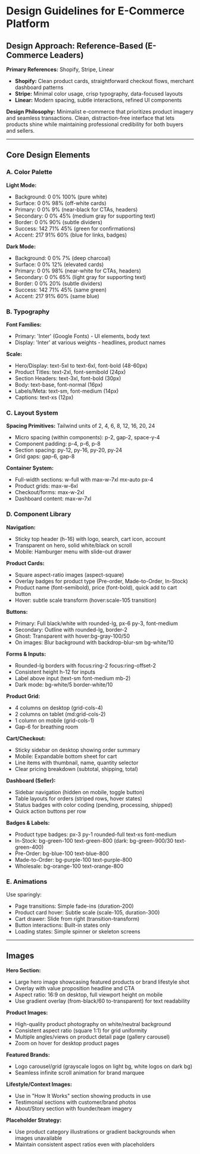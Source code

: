 # Design Guidelines for E-Commerce Platform

## Design Approach: Reference-Based (E-Commerce Leaders)

**Primary References:** Shopify, Stripe, Linear
- **Shopify:** Clean product cards, straightforward checkout flows, merchant dashboard patterns
- **Stripe:** Minimal color usage, crisp typography, data-focused layouts
- **Linear:** Modern spacing, subtle interactions, refined UI components

**Design Philosophy:** Minimalist e-commerce that prioritizes product imagery and seamless transactions. Clean, distraction-free interface that lets products shine while maintaining professional credibility for both buyers and sellers.

---

## Core Design Elements

### A. Color Palette

**Light Mode:**
- Background: 0 0% 100% (pure white)
- Surface: 0 0% 98% (off-white cards)
- Primary: 0 0% 9% (near-black for CTAs, headers)
- Secondary: 0 0% 45% (medium gray for supporting text)
- Border: 0 0% 90% (subtle dividers)
- Success: 142 71% 45% (green for confirmations)
- Accent: 217 91% 60% (blue for links, badges)

**Dark Mode:**
- Background: 0 0% 7% (deep charcoal)
- Surface: 0 0% 12% (elevated cards)
- Primary: 0 0% 98% (near-white for CTAs, headers)
- Secondary: 0 0% 65% (light gray for supporting text)
- Border: 0 0% 20% (subtle dividers)
- Success: 142 71% 45% (same green)
- Accent: 217 91% 60% (same blue)

### B. Typography

**Font Families:**
- Primary: 'Inter' (Google Fonts) - UI elements, body text
- Display: 'Inter' at various weights - headlines, product names

**Scale:**
- Hero/Display: text-5xl to text-6xl, font-bold (48-60px)
- Product Titles: text-2xl, font-semibold (24px)
- Section Headers: text-3xl, font-bold (30px)
- Body: text-base, font-normal (16px)
- Labels/Meta: text-sm, font-medium (14px)
- Captions: text-xs (12px)

### C. Layout System

**Spacing Primitives:** Tailwind units of 2, 4, 6, 8, 12, 16, 20, 24
- Micro spacing (within components): p-2, gap-2, space-y-4
- Component padding: p-4, p-6, p-8
- Section spacing: py-12, py-16, py-20, py-24
- Grid gaps: gap-6, gap-8

**Container System:**
- Full-width sections: w-full with max-w-7xl mx-auto px-4
- Product grids: max-w-6xl
- Checkout/forms: max-w-2xl
- Dashboard content: max-w-7xl

### D. Component Library

**Navigation:**
- Sticky top header (h-16) with logo, search, cart icon, account
- Transparent on hero, solid white/black on scroll
- Mobile: Hamburger menu with slide-out drawer

**Product Cards:**
- Square aspect-ratio images (aspect-square)
- Overlay badges for product type (Pre-order, Made-to-Order, In-Stock)
- Product name (font-semibold), price (font-bold), quick add to cart button
- Hover: subtle scale transform (hover:scale-105 transition)

**Buttons:**
- Primary: Full black/white with rounded-lg, px-6 py-3, font-medium
- Secondary: Outline with rounded-lg, border-2
- Ghost: Transparent with hover:bg-gray-100/50
- On images: Blur background with backdrop-blur-sm bg-white/10

**Forms & Inputs:**
- Rounded-lg borders with focus:ring-2 focus:ring-offset-2
- Consistent height h-12 for inputs
- Label above input (text-sm font-medium mb-2)
- Dark mode: bg-white/5 border-white/10

**Product Grid:**
- 4 columns on desktop (grid-cols-4)
- 2 columns on tablet (md:grid-cols-2)
- 1 column on mobile (grid-cols-1)
- Gap-6 for breathing room

**Cart/Checkout:**
- Sticky sidebar on desktop showing order summary
- Mobile: Expandable bottom sheet for cart
- Line items with thumbnail, name, quantity selector
- Clear pricing breakdown (subtotal, shipping, total)

**Dashboard (Seller):**
- Sidebar navigation (hidden on mobile, toggle button)
- Table layouts for orders (striped rows, hover states)
- Status badges with color coding (pending, processing, shipped)
- Quick action buttons per row

**Badges & Labels:**
- Product type badges: px-3 py-1 rounded-full text-xs font-medium
- In-Stock: bg-green-100 text-green-800 (dark: bg-green-900/30 text-green-400)
- Pre-Order: bg-blue-100 text-blue-800
- Made-to-Order: bg-purple-100 text-purple-800
- Wholesale: bg-orange-100 text-orange-800

### E. Animations

Use sparingly:
- Page transitions: Simple fade-ins (duration-200)
- Product card hover: Subtle scale (scale-105, duration-300)
- Cart drawer: Slide from right (transition-transform)
- Button interactions: Built-in states only
- Loading states: Simple spinner or skeleton screens

---

## Images

**Hero Section:**
- Large hero image showcasing featured products or brand lifestyle shot
- Overlay with value proposition headline and CTA
- Aspect ratio: 16:9 on desktop, full viewport height on mobile
- Use gradient overlay (from-black/60 to-transparent) for text readability

**Product Images:**
- High-quality product photography on white/neutral background
- Consistent aspect ratio (square 1:1) for grid uniformity
- Multiple angles/views on product detail page (gallery carousel)
- Zoom on hover for desktop product pages

**Featured Brands:**
- Logo carousel/grid (grayscale logos on light bg, white logos on dark bg)
- Seamless infinite scroll animation for brand marquee

**Lifestyle/Context Images:**
- Use in "How It Works" section showing products in use
- Testimonial sections with customer/brand photos
- About/Story section with founder/team imagery

**Placeholder Strategy:**
- Use product category illustrations or gradient backgrounds when images unavailable
- Maintain consistent aspect ratios even with placeholders